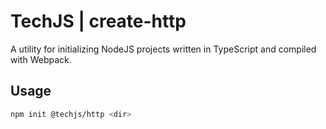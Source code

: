 # TechJS | create-http

A utility for initializing NodeJS projects written in TypeScript and compiled with Webpack.

## Usage

```bash
npm init @techjs/http <dir>
```
